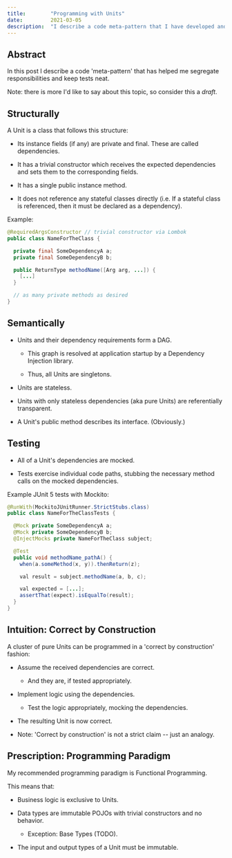```yaml
---
title:        "Programming with Units"
date:         2021-03-05
description:  "I describe a code meta-pattern that I have developed and applied in the last year."
---
```


## Abstract

In this post I describe a code 'meta-pattern' that has helped me segregate
responsibilities and keep tests neat.

Note: there is more I'd like to say about this topic, so consider this a
_draft_.

## Structurally

A Unit is a class that follows this structure:

- Its instance fields (if any) are private and final. These are called
  dependencies.

- It has a trivial constructor which receives the expected dependencies and sets
  them to the corresponding fields.

- It has a single public instance method.

- It does not reference any stateful classes directly (i.e. If a stateful class
  is referenced, then it must be declared as a dependency).

Example:

```java
@RequiredArgsConstructor // trivial constructor via Lombok
public class NameForTheClass {

  private final SomeDependencyA a;
  private final SomeDependencyB b;

  public ReturnType methodName([Arg arg, ...]) {
    [...]
  }

  // as many private methods as desired
}
```

## Semantically

- Units and their dependency requirements form a DAG.

  - This graph is resolved at application startup by a Dependency Injection
    library.

  - Thus, all Units are singletons.

- Units are stateless.

- Units with only stateless dependencies (aka pure Units) are referentially
  transparent.

- A Unit's public method describes its interface. (Obviously.)

## Testing

- All of a Unit's dependencies are mocked.

- Tests exercise individual code paths, stubbing the necessary method calls on
  the mocked dependencies.

Example JUnit 5 tests with Mockito:

```java
@RunWith(MockitoJUnitRunner.StrictStubs.class)
public class NameForTheClassTests {

  @Mock private SomeDependencyA a;
  @Mock private SomeDependencyB b;
  @InjectMocks private NameForTheClass subject;

  @Test
  public void methodName_pathA() {
    when(a.someMethod(x, y)).thenReturn(z);

    val result = subject.methodName(a, b, c);

    val expected = [...];
    assertThat(expect).isEqualTo(result);
  }
}
```

## Intuition: Correct by Construction

A cluster of pure Units can be programmed in a 'correct by construction'
fashion:

- Assume the received dependencies are correct.

  - And they are, if tested appropriately.

- Implement logic using the dependencies.

  - Test the logic appropriately, mocking the dependencies.

- The resulting Unit is now correct.

- Note: 'Correct by construction' is not a strict claim -- just an analogy.

## Prescription: Programming Paradigm

My recommended programming paradigm is Functional Programming.

This means that:

- Business logic is exclusive to Units.

- Data types are immutable POJOs with trivial constructors and no behavior.

  - Exception: Base Types (TODO).

- The input and output types of a Unit must be immutable.
